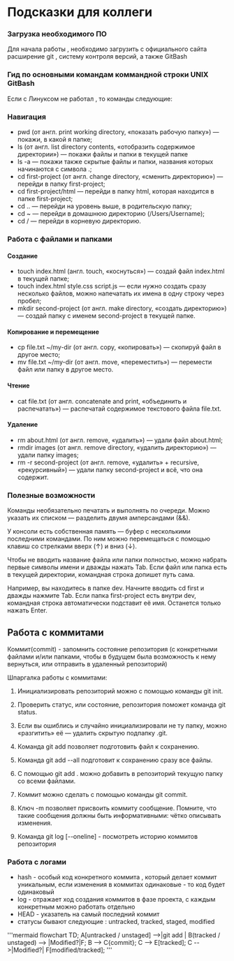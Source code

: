 # Подсказки для коллеги


### Загрузка необходимого ПО


Для начала работы , необходимо загрузить с официального сайта расширение git , систему контроля версий, а также GitBash 


### Гид по основными командам коммандной строки UNIX GitBash


Если с Линуксом не работал , то команды следующие:


### Навигация

- pwd (от англ. print working directory, «показать рабочую папку») — покажи, в какой я папке;
- ls (от англ. list directory contents, «отобразить содержимое директории») — покажи файлы и папки в текущей папке
- ls -a — покажи также скрытые файлы и папки, названия которых начинаются с символа .;
- cd first-project (от англ. change directory, «сменить директорию») — перейди в папку first-project;
- cd first-project/html — перейди в папку html, которая находится в папке first-project;
- cd .. — перейди на уровень выше, в родительскую папку;
- cd ~ — перейди в домашнюю директорию (/Users/Username);
- cd / — перейди в корневую директорию.



### Работа с файлами и папками


#### Создание


- touch index.html (англ. touch, «коснуться») — создай файл index.html в текущей папке;
- touch index.html style.css script.js — если нужно создать сразу несколько файлов, можно напечатать их имена в одну строку через пробел;
- mkdir second-project (от англ. make directory, «создать директорию») — создай папку с именем second-project в текущей папке.

#### Копирование и перемещение
- cp file.txt ~/my-dir (от англ. copy, «копировать») — скопируй файл в другое место;
- mv file.txt ~/my-dir (от англ. move, «переместить») — перемести файл или папку в другое место.


#### Чтение
- cat file.txt (от англ. concatenate and print, «объединить и распечатать») — распечатай содержимое текстового файла file.txt.

#### Удаление
- rm about.html (от англ. remove, «удалить») — удали файл about.html;
- rmdir images (от англ. remove directory, «удалить директорию») — удали папку images;
- rm -r second-project (от англ. remove, «удалить» + recursive, «рекурсивный») — удали папку second-project и всё, что она содержит.


### Полезные возможности


Команды необязательно печатать и выполнять по очереди. Можно указать их списком — разделить двумя амперсандами (&&).


У консоли есть собственная память — буфер с несколькими последними командами. По ним можно перемещаться с помощью клавиш со стрелками вверх (↑) и вниз (↓).


Чтобы не вводить название файла или папки полностью, можно набрать первые символы имени и дважды нажать Tab. Если файл или папка есть в текущей директории, командная строка допишет путь сама.


Например, вы находитесь в папке dev. Начните вводить cd first и дважды нажмите Tab. Если папка first-project есть внутри dev, командная строка автоматически подставит её имя. Останется только нажать Enter.

## Работа с коммитами


Коммит(commit) - запомнить состояние репозитория (с конкретными файлами и/или папками, чтобы в будущем была возможность к нему вернуться, или отправить в удаленный репозиторий)


Шпаргалка работы с коммитами:


1. Инициализировать репозиторий можно с помощью команды git init.


2. Проверить статус, или состояние, репозитория поможет команда git status.


3. Если вы ошиблись и случайно инициализировали не ту папку, можно «разгитить» её — удалить скрытую подпапку .git.


4. Команда git add позволяет подготовить файл к сохранению.


5. Команда git add --all подготовит к сохранению сразу все файлы.


6. С помощью git add . можно добавить в репозиторий текущую папку со всеми файлами.


7. Коммит можно сделать с помощью команды git commit.


8. Ключ -m позволяет присвоить коммиту сообщение. Помните, что такие сообщения должны быть информативными: чётко описывать изменения.


9. Команда git log [--oneline] - посмотреть историю коммитов репозитория


### Работа с логами
- hash - особый код конкретного коммита , который делает коммит уникальным, если изменения в коммитах одинаковые - то код будет одинаковый
- log - отражает ход создания коммитов в фазе проекта, с каждым конкретным можно работать отдельно
- HEAD - указатель на самый последний коммит
- статусы бывают следующие : untracked, tracked, staged, modified


'''mermaid
flowchart TD;
    A[untracked / unstaged] -->|git add | B(tracked / unstaged) --> |Modified?|F;
    B --> C{commit};
    C --> E[tracked];
    C -->|Modified?| F[modified/tracked];
'''


